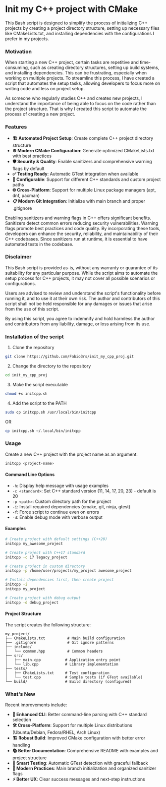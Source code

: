 # Init my C++ project with CMake

This Bash script is designed to simplify the process of initializing C++ projects by creating a project directory structure, setting up necessary files like CMakeLists.txt, and installing dependencies with the configurations I prefer in my projects.

### Motivation
When starting a new C++ project, certain tasks are repetitive and time-consuming, such as creating directory structures, setting up build systems, and installing dependencies. This can be frustrating, especially when working on multiple projects. To streamline this process, I have created a script that automates the setup tasks, allowing developers to focus more on writing code and less on project setup.

As someone who regularly studies C++ and creates new projects, I understand the importance of being able to focus on the code rather than the project structure. That is why I created this script to automate the process of creating a new project.

### Features
- **🏗️ Automated Project Setup**: Create complete C++ project directory structure
- **⚙️ Modern CMake Configuration**: Generate optimized CMakeLists.txt with best practices
- **🛡️ Security & Quality**: Enable sanitizers and comprehensive warning flags by default
- **✅ Testing Ready**: Automatic GTest integration when available
- **🔧 Configurable**: Support for different C++ standards and custom project paths
- **🌐 Cross-Platform**: Support for multiple Linux package managers (apt, dnf, pacman)
- **📋 Modern Git Integration**: Initialize with main branch and proper .gitignore

Enabling sanitizers and warning flags in C++ offers significant benefits. Sanitizers detect common errors reducing security vulnerabilities. Warning flags promote best practices and code quality. By incorporating these tools, developers can enhance the security, reliability, and maintainability of their C++ codebases.
Since sanitizers run at runtime, it is essential to have automated tests in the codebase.

### Disclaimer
This Bash script is provided as-is, without any warranty or guarantee of its suitability for any particular purpose. While the script aims to automate the setup process for C++ projects, it may not cover all possible scenarios or configurations.

Users are advised to review and understand the script's functionality before running it, and to use it at their own risk. The author and contributors of this script shall not be held responsible for any damages or issues that arise from the use of this script.

By using this script, you agree to indemnify and hold harmless the author and contributors from any liability, damage, or loss arising from its use.

### Installation of the script
1. Clone the repository
```bash
git clone https://github.com/Fabio3rs/init_my_cpp_proj.git
```

2. Change the directory to the repository
```bash
cd init_my_cpp_proj
```

3. Make the script executable
```bash
chmod +x initcpp.sh
```

4. Add the script to the PATH
```bash
sudo cp initcpp.sh /usr/local/bin/initcpp
```
OR
```bash
cp initcpp.sh ~/.local/bin/initcpp
```

### Usage
Create a new C++ project with the project name as an argument:

```bash
initcpp <project-name>
```

#### Command Line Options

- `-h`: Display help message with usage examples
- `-c <standard>`: Set C++ standard version (11, 14, 17, 20, 23) - default is 20
- `-p <path>`: Custom directory path for the project
- `-i`: Install required dependencies (cmake, git, ninja, gtest)
- `-f`: Force script to continue even on errors
- `-d`: Enable debug mode with verbose output

#### Examples

```bash
# Create project with default settings (C++20)
initcpp my_awesome_project

# Create project with C++17 standard
initcpp -c 17 legacy_project

# Create project in custom directory
initcpp -p /home/user/projects/my_project awesome_project

# Install dependencies first, then create project
initcpp -i
initcpp my_project

# Create project with debug output
initcpp -d debug_project
```

#### Project Structure

The script creates the following structure:
```
my_project/
├── CMakeLists.txt          # Main build configuration
├── .gitignore              # Git ignore patterns
├── include/
│   └── common.hpp          # Common headers
├── src/
│   ├── main.cpp           # Application entry point
│   └── lib.cpp            # Library implementation
├── tests/
│   ├── CMakeLists.txt     # Test configuration
│   └── test.cpp           # Sample tests (if GTest available)
└── build/                 # Build directory (configured)
```

### What's New

Recent improvements include:
- **🔧 Enhanced CLI**: Better command-line parsing with C++ standard selection
- **🛠️ Cross-Platform**: Support for multiple Linux distributions (Ubuntu/Debian, Fedora/RHEL, Arch Linux)
- **🏗️ Robust Build**: Improved CMake configuration with better error handling
- **📚 Better Documentation**: Comprehensive README with examples and project structure
- **🧪 Smart Testing**: Automatic GTest detection with graceful fallback
- **🎯 Modern Practices**: Main branch initialization and organized sanitizer flags
- **⚡ Better UX**: Clear success messages and next-step instructions
